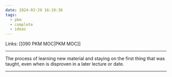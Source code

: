 ```yaml
---
date: 2024-03-29 16:19:38
tags:
  - pkm
  - complete
  - ideas
---
```

Links: [[090 PKM MOC|PKM MOC]]

---
The process of learning new material and staying on the first thing that was taught, even when is disproven in a later lecture or date.

---
